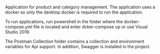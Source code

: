 Application for product and category management. The application uses a docker so only the desktop docker is required to run the application.

To run applications, run powershell in the folder where the docker-compose.yml file is located and enter dcker-compose up or use Visual Studio 2019.

The Postman Collection folder contains a collection and environment variables for Api support. In addition, Swagger is installed in the project.
